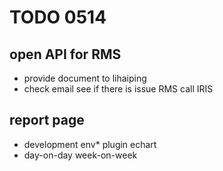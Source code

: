 # TODO 0514

## open API for RMS

*   provide document to lihaiping
*   check email see if there is issue RMS call IRIS

## report page

*   development env*   plugin echart
*   day-on-day week-on-week
